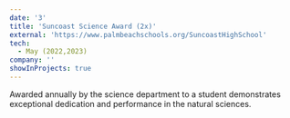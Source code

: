 ```yaml
---
date: '3'
title: 'Suncoast Science Award (2x)'
external: 'https://www.palmbeachschools.org/SuncoastHighSchool'
tech:
  - May (2022,2023)
company: ''
showInProjects: true
---
```


Awarded annually by the science department to a student demonstrates exceptional dedication and performance in the natural sciences.
